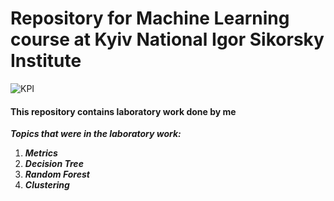 # Repository for Machine Learning course at Kyiv National Igor Sikorsky Institute
![KPI](https://kpi.ua/files/images-story/photo_2022-07-22%2009.28.06.jpeg)
#### This repository contains laboratory work done by me
_**Topics that were in the laboratory work:**_
1. _**Metrics**_
2. _**Decision Tree**_
3. _**Random Forest**_
4. _**Clustering**_
